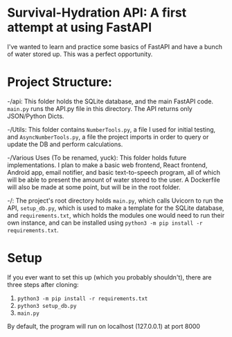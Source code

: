 # Survival-Hydration API: A first attempt at using FastAPI

I've wanted to learn and practice some basics of FastAPI and have a bunch of water stored up. This was a perfect opportunity.
# Project Structure:

-/api: This folder holds the SQLite database, and the main FastAPI code. `main.py` runs the API.py file in this directory. The API returns only JSON/Python Dicts.

-/Utils: This folder contains `NumberTools.py`, a file I used for initial testing, and `AsyncNumberTools.py`, a file the project imports in order to query or update the DB and perform calculations.

-/Various Uses (To be renamed, yuck): This folder holds future implementations. I plan to make a basic web frontend, React frontend, Android app, email notifier, and basic text-to-speech program, all of which will be able to present the amount of water stored to the user. A Dockerfile will also be made at some point, but will be in the root folder.

-/: The project's root directory holds `main.py`, which calls Uvicorn to run the API, `setup_db.py`, which is used to make a template for the SQLite database, and `requirements.txt`, which holds the modules one would need to run their own instance, and can be installed using `python3 -m pip install -r requirements.txt`.

# Setup

If you ever want to set this up (which you probably shouldn't), there are three steps after cloning:
1. `python3 -m pip install -r requirements.txt`
2. `python3 setup_db.py`
3. `main.py`

By default, the program will run on localhost (127.0.0.1) at port 8000
